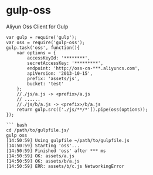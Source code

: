 # gulp-oss
Aliyun Oss Client for Gulp

``` node
var gulp = require('gulp');
var oss = require('gulp-oss');
gulp.task('oss', function(){
    var options = {
        accessKeyId: '********',
        secretAccessKey: '*********',
        endpoint: 'http://oss-cn-***.aliyuncs.com',
        apiVersion: '2013-10-15',
        prefix: 'assets/js',
        bucket: 'test'
    };
    //./js/a.js -> <prefix>/a.js
    // ......
    //./js/b/a.js -> <prefix>/b/a.js
    return gulp.src(['./js/**/*']).pipe(oss(options));
});

``` bash
cd /path/to/gulpfile.js/
gulp oss
[14:50:59] Using gulpfile ~/path/to/gulpfile.js
[14:50:59] Starting 'oss'...
[14:50:59] Finished 'oss' after *** ms
[14:50:59] OK: assets/a.js
[14:50:59] OK: assets/b/a.js
[14:50:59] ERR: assets/b/c.js NetworkingError

```
